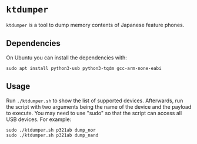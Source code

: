 # `ktdumper`

`ktdumper` is a tool to dump memory contents of Japanese feature phones.

## Dependencies

On Ubuntu you can install the dependencies with:

```
sudo apt install python3-usb python3-tqdm gcc-arm-none-eabi
```

## Usage

Run `./ktdumper.sh` to show the list of supported devices. Afterwards, run the script with two arguments being the name of the device and the payload to execute. You may need to use "sudo" so that the script can access all USB devices. For example:

```
sudo ./ktdumper.sh p321ab dump_nor
sudo ./ktdumper.sh p321ab dump_nand
```

